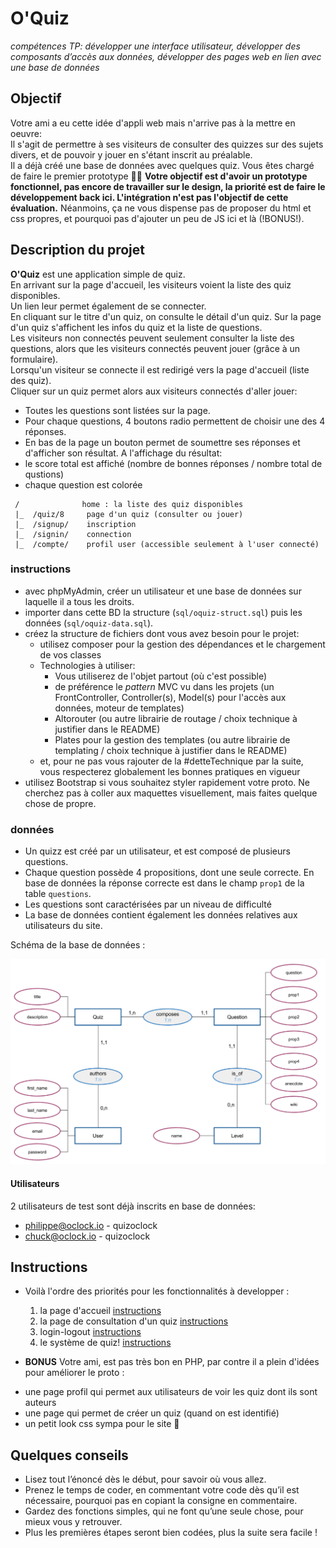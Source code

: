 # O'Quiz
*compétences TP: développer une interface utilisateur, développer des composants d’accès aux données, développer des pages web en lien avec une base de données*

## Objectif
Votre ami a eu cette idée d'appli web mais n'arrive pas à la mettre en oeuvre:  
Il s'agit de permettre à ses visiteurs de consulter des quizzes sur des sujets divers, et de pouvoir y jouer en s'étant inscrit au préalable.  
Il a déjà créé une base de données avec quelques quiz. Vous êtes chargé de faire le premier prototype 🔨👷
**Votre objectif est d'avoir un prototype fonctionnel, pas encore de travailler sur le design, la priorité est de faire le développement back ici. L'intégration n'est pas l'objectif de cette évaluation.**
Néanmoins, ça ne vous dispense pas de proposer du html et css propres, et pourquoi pas d'ajouter un peu de JS ici et là (!BONUS!).

## Description du projet
**O'Quiz** est une application simple de quiz.  
En arrivant sur la page d'accueil, les visiteurs voient la liste des quiz disponibles.  
Un lien leur permet également de se connecter.  
En cliquant sur le titre d'un quiz, on consulte le détail d'un quiz.
Sur la page d'un quiz s'affichent les infos du quiz et la liste de questions.  
Les visiteurs non connectés peuvent seulement consulter la liste des questions, alors que les visiteurs connectés peuvent jouer (grâce à un formulaire).   
Lorsqu'un visiteur se connecte il est redirigé vers la page d'accueil (liste des quiz).  
Cliquer sur un quiz permet alors aux visiteurs connectés d'aller jouer:
  - Toutes les questions sont listées sur la page.
  - Pour chaque questions, 4 boutons radio permettent de choisir une des 4 réponses.
  - En bas de la page un bouton permet de soumettre ses réponses et d'afficher son résultat.
A l'affichage du résultat:
  - le score total est affiché (nombre de bonnes réponses / nombre total de qustions)
  - chaque question est colorée


```
 /              home : la liste des quiz disponibles
 |_  /quiz/8     page d'un quiz (consulter ou jouer)
 |_  /signup/    inscription
 |_  /signin/    connection
 |_  /compte/    profil user (accessible seulement à l'user connecté)
```

### instructions
* avec phpMyAdmin, créer un utilisateur et une base de données sur laquelle il a tous les droits.  
* importer dans cette BD la structure (`sql/oquiz-struct.sql`) puis les données (`sql/oquiz-data.sql`).
* créez la structure de fichiers dont vous avez besoin pour le projet:
  - utilisez composer pour la gestion des dépendances et le chargement de vos classes
  - Technologies à utiliser:
    - Vous utiliserez de l'objet partout (où c'est possible)
    - de préférence le *pattern* MVC vu dans les projets (un FrontController, Controller(s), Model(s) pour l'accès aux données, moteur de templates)
    - Altorouter (ou autre librairie de routage / choix technique à justifier dans le README)
    - Plates pour la gestion des templates (ou autre librairie de templating / choix technique à justifier dans le README)
  - et, pour ne pas vous rajouter de la #detteTechnique par la suite, vous respecterez globalement les bonnes pratiques en vigueur
* utilisez Bootstrap si vous souhaitez styler rapidement votre proto. Ne cherchez pas à coller aux maquettes visuellement, mais faites quelque chose de propre.

### données
* Un quizz est créé par un utilisateur, et est composé de plusieurs questions.
* Chaque question possède 4 propositions, dont une seule correcte. En base de données la réponse correcte est dans le champ `prop1` de la table `questions`.  
* Les questions sont caractérisées par un niveau de difficulté
* La base de données contient également les données relatives aux utilisateurs du site.

Schéma de la base de données :

![MCD O'Quiz](docs/img/mcd-oquiz.png)

#### Utilisateurs
2 utilisateurs de test sont déjà inscrits en base de données:
* philippe@oclock.io - quizoclock
* chuck@oclock.io - quizoclock

## Instructions
* Voilà l'ordre des priorités pour les fonctionnalités à developper :
  1. la page d'accueil [instructions](docs/page-accueil.md)
  2. la page de consultation d'un quiz [instructions](docs/quiz-consulter.md)
  3. login-logout [instructions](docs/authentification.md)
  4. le système de quiz! [instructions](docs/quiz-jeu.md)

* **BONUS**
Votre ami, est pas très bon en PHP, par contre il a plein d'idées pour améliorer le proto :
- une page profil qui permet aux utilisateurs de voir les quiz dont ils sont auteurs
- une page qui permet de créer un quiz (quand on est identifié)
- un petit look css sympa pour le site 💅

## Quelques conseils
* Lisez tout l’énoncé dès le début, pour savoir où vous allez.
* Prenez le temps de coder, en commentant votre code dès qu’il est nécessaire, pourquoi pas en copiant la consigne en commentaire.
* Gardez des fonctions simples, qui ne font qu’une seule chose, pour mieux vous y retrouver.
* Plus les premières étapes seront bien codées, plus la suite sera facile !
